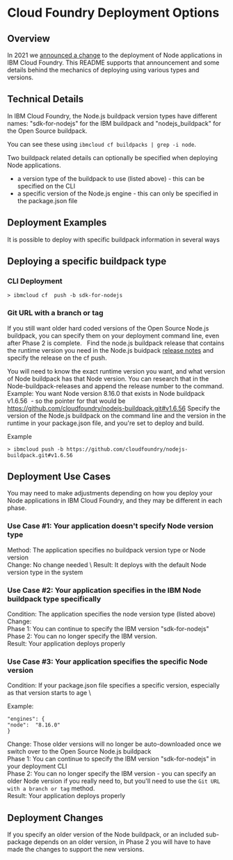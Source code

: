 # Cloud Foundry Deployment Options

## Overview

In 2021 we [announced a change](http://ibm.biz/cf-buildpack-node-change) to the deployment of Node applications in IBM Cloud Foundry. This README supports that announcement and some details behind the mechanics of deploying using various types and versions.


## Technical Details

In IBM Cloud Foundry, the Node.js buildpack version types have different names:  "sdk-for-nodejs" for the IBM buildpack and "nodejs_buildpack" for the Open Source buildpack.

You can see these using `ibmcloud cf buildpacks | grep -i node`.

Two buildpack related details can optionally be specified when deploying Node applications.

* a version type of the buildpack to use (listed above) - this can be specified on the CLI
* a specific version of the Node.js engine - this can only be specified in the package.json file

## Deployment Examples

It is possible to deploy with specific buildpack information in several ways

## Deploying a specific buildpack type

### CLI Deployment
```
> ibmcloud cf  push -b sdk-for-nodejs
```
### Git URL with a branch or tag
If you still want older hard coded versions of the Open Source Node.js buildpack, you can specify them on your deployment command line, even after Phase 2 is complete.  
Find the node.js buildpack release that contains the runtime version you need in the Node.js buidpack [release notes](https://github.com/cloudfoundry/nodejs-buildpack/releases) and specify the release on the cf push.  

You will need to know the exact runtime version you want, and what version of Node buildpack has that Node version. You can research that in the Node-buildpack-releases and append the release number to the command. 
Example: You want Node version 8.16.0 that exists in Node buildpack v1.6.56  - so the pointer for that would be https://github.com/cloudfoundry/nodejs-buildpack.git#v1.6.56
Specify the version of the Node.js buildpack on the command line and the version in the runtime in your package.json file, and you're set to deploy and build.

Example
```
> ibmcloud push -b https://github.com/cloudfoundry/nodejs-buildpack.git#v1.6.56 
```
## Deployment Use Cases

You may need to make adjustments depending on how you deploy your Node applications in IBM Cloud Foundry, and they may be different in each phase.

### Use Case #1: Your application doesn't specify Node version type

Method: The application specifies no buildpack version type or Node version \
Change: No change needed \ 
Result: It deploys with the default Node version type in the system 

### Use Case #2: Your application specifies in the IBM Node buildpack type specifically

Condition: The application specifies the node version type (listed above) \
Change: \
Phase 1: You can continue to specify the IBM version "sdk-for-nodejs" \
Phase 2: You can no longer specify the IBM version. \
Result: Your application deploys properly 

### Use Case #3: Your application specifies the specific Node version 

Condition: If your package.json file specifies a specific version, especially as that version starts to age \

Example: 
```
"engines": {
"node":  "8.16.0"
}
```
Change: Those older versions will no longer be auto-downloaded once we switch over to the Open Source Node.js buildpack \
Phase 1: You can continue to specify the IBM version "sdk-for-nodejs" in your deployment CLI \
Phase 2: You can no longer specify the IBM version - you can specify an older Node version if you really need to, but you'll need to use the `Git URL with a branch or tag` method.  \
Result: Your application deploys properly 

## Deployment Changes

If you specify an older version of the Node buildpack, or an included sub-package depends on an older version, in Phase 2 you will have to have made the changes to support the new versions.
